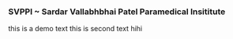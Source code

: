 ### SVPPI ~ Sardar Vallabhbhai Patel Paramedical Insititute
this is a demo text
this is second text
hihi